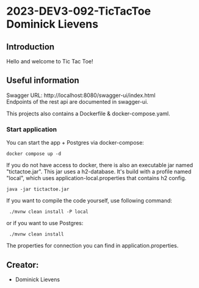 # 2023-DEV3-092-TicTacToe Dominick Lievens

## Introduction
Hello and welcome to Tic Tac Toe!

## Useful information
Swagger URL:
http://localhost:8080/swagger-ui/index.html
\
Endpoints of the rest api are documented in swagger-ui.

This projects also contains a Dockerfile & docker-compose.yaml.

### Start application
You can start the app + Postgres via docker-compose:
```shell
docker compose up -d
```

If you do not have access to docker, there is also an executable jar named "tictactoe.jar". 
This jar uses a h2-database. It's build with a profile named "local", which uses application-local.properties that contains h2 config. 
```shell
java -jar tictactoe.jar
```

If you want to compile the code yourself, use following command:
```shell
 ./mvnw clean install -P local
```
or if you want to use Postgres:
```shell
 ./mvnw clean install
```
The properties for connection you can find in application.properties.

## Creator:
- Dominick Lievens